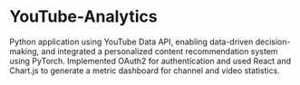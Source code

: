 # YouTube-Analytics
Python application using YouTube Data API, enabling data-driven decision-making, and integrated a personalized content recommendation system using PyTorch. Implemented OAuth2 for authentication and used React and Chart.js to generate a metric dashboard for channel and video statistics.
